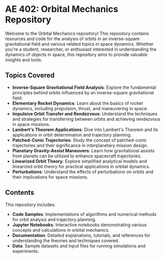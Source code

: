 # AE 402: Orbital Mechanics Repository

Welcome to the Orbital Mechanics repository! This repository contains resources and code for the analysis of orbits in an inverse-square gravitational field and various related topics in space dynamics. Whether you're a student, researcher, or enthusiast interested in understanding the dynamics of objects in space, this repository aims to provide valuable insights and tools.

## Topics Covered

- **Inverse-Square Gravitational Field Analysis**: Explore the fundamental principles behind orbits influenced by an inverse-square gravitational field.
- **Elementary Rocket Dynamics**: Learn about the basics of rocket dynamics, including propulsion, thrust, and maneuvering in space.
- **Impulsive Orbit Transfer and Rendezvous**: Understand the techniques and strategies for transferring between orbits and achieving rendezvous in space missions.
- **Lambert's Theorem Applications**: Dive into Lambert's Theorem and its applications in orbit determination and trajectory planning.
- **Patched-Conic Trajectories**: Study the concept of patched-conic trajectories and their significance in interplanetary mission design.
- **Planetary Gravity-Assist Maneuvers**: Learn how gravitational assists from planets can be utilized to enhance spacecraft trajectories.
- **Linearized Orbit Theory**: Explore simplified analytical models and linearized orbit theory for practical applications in orbital dynamics.
- **Perturbations**: Understand the effects of perturbations on orbits and their implications for space missions.

## Contents

This repository includes:

- **Code Samples**: Implementations of algorithms and numerical methods for orbit analysis and trajectory planning.
- **Jupyter Notebooks**: Interactive notebooks demonstrating various concepts and calculations in orbital mechanics.
- **Documentation**: Detailed explanations, tutorials, and references for understanding the theories and techniques covered.
- **Data**: Sample datasets and input files for running simulations and experiments.
